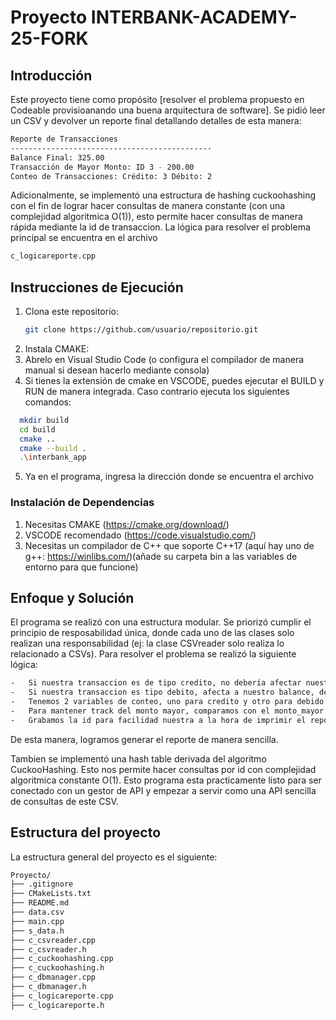 # Proyecto INTERBANK-ACADEMY-25-FORK

## Introducción

Este proyecto tiene como propósito [resolver el problema propuesto en Codeable provisioanando una buena arquitectura de software].
Se pidió leer un CSV y devolver un reporte final detallando detalles de esta manera:
```bash
Reporte de Transacciones
---------------------------------------------
Balance Final: 325.00
Transacción de Mayor Monto: ID 3 - 200.00
Conteo de Transacciones: Crédito: 3 Débito: 2
```
Adicionalmente, se implementó una estructura de hashing cuckoohashing con el fin de lograr hacer consultas de manera constante (con una complejidad algoritmica O(1)), esto permite hacer consultas de manera rápida mediante la id de transaccion.
La lógica para resolver el problema principal se encuentra en el archivo 
```bash
c_logicareporte.cpp
```
## Instrucciones de Ejecución
1. Clona este repositorio:
   ```bash
   git clone https://github.com/usuario/repositorio.git
    ```
2. Instala CMAKE:
3. Abrelo en Visual Studio Code (o configura el compilador de manera manual si desean hacerlo mediante consola)
4. Si tienes la extensión de cmake en VSCODE, puedes ejecutar el BUILD y RUN de manera integrada. Caso contrario ejecuta los siguientes comandos:
 ```bash
   mkdir build
   cd build
   cmake ..
   cmake --build .
   .\interbank_app
 ```
5. Ya en el programa, ingresa la dirección donde se encuentra el archivo
### Instalación de Dependencias
1. Necesitas CMAKE (https://cmake.org/download/)
2. VSCODE recomendado (https://code.visualstudio.com/)
3. Necesitas un compilador de C++ que soporte C++17 (aquí hay uno de g++: https://winlibs.com/)(añade su carpeta bin a las variables de entorno para que funcione)

## Enfoque y Solución

El programa se realizó con una estructura modular. Se priorizó cumplir el principio de resposabilidad única, donde cada uno de las clases solo realizan una responsabilidad (ej: la clase CSVreader solo realiza lo relacionado a CSVs).
Para resolver el problema se realizó la siguiente lógica:
```bash
-   Si nuestra transaccion es de tipo credito, no debería afectar nuestro balance, pero como nuestro balance_final es 0 al inicio, sumamos el monto para el reporte
-   Si nuestra transaccion es tipo debito, afecta a nuestro balance, debido a eso restamos el balance final
-   Tenemos 2 variables de conteo, uno para credito y otro para debido. Se aumenta un contador depiendo la condicionales definidas en el programa
-   Para mantener track del monto mayor, comparamos con el monto_mayor anterior, si este monto mayor es mayor al antiguo: actualizamos la variable global if (nuevo_monto > m_monto_mayor) 
-   Grabamos la id para facilidad nuestra a la hora de imprimir el reporte (tambien solo podriamos grabar la id y compara haciendo una consulta pero resulta a nuestro hash table)
```
De esta manera, logramos generar el reporte de manera sencilla.

Tambien se implementó una hash table derivada del algoritmo CuckooHashing. Esto nos permite hacer consultas por id con complejidad algoritmica constante O(1). Esto programa esta practicamente listo para ser conectado con un gestor de API y empezar a servir como una API sencilla de consultas de este CSV.

## Estructura del proyecto

La estructura general del proyecto es el siguiente: 
```bash
Proyecto/
├── .gitignore
├── CMakeLists.txt
├── README.md
├── data.csv
├── main.cpp
├── s_data.h
├── c_csvreader.cpp
├── c_csvreader.h
├── c_cuckoohashing.cpp
├── c_cuckoohashing.h
├── c_dbmanager.cpp
├── c_dbmanager.h
├── c_logicareporte.cpp
├── c_logicareporte.h
```

